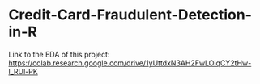 # Credit-Card-Fraudulent-Detection-in-R

Link to the EDA of this project:
https://colab.research.google.com/drive/1yUttdxN3AH2FwLOiqCY2tHw-l_RUl-PK
